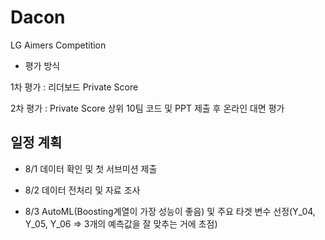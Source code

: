 # Dacon
LG Aimers Competition

* 평가 방식

1차 평가 : 리더보드 Private Score

2차 평가 : Private Score 상위 10팀 코드 및 PPT 제출 후 온라인 대면 평가

## 일정 계획

* 8/1 데이터 확인 및 첫 서브미션 제출

* 8/2 데이터 전처리 및 자료 조사

* 8/3 AutoML(Boosting계열이 가장 성능이 좋음) 및 주요 타겟 변수 선정(Y_04, Y_05, Y_06 => 3개의 예측값을 잘 맞추는 거에 초점)

